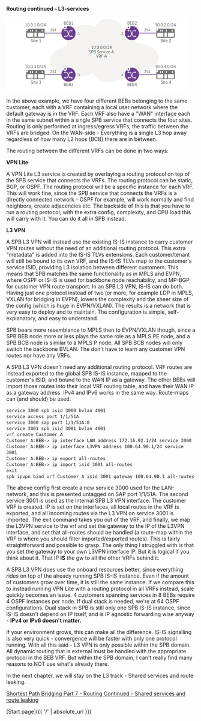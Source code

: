**Routing continued - L3-services**

![L3-service](/L3-service.png)

In the above example, we have four different BEBs belonging to the same customer, each with a VRF containing a local user network where the default gateway is in the VRF. Each VRF also have a "WAN" interface each in the same subnet within a single SPB service that connects the four sites. Routing is only performed at ingress/egress VRFs, the traffic between the VRFs are bridged. On the WAN-side - Everything is a single L3 hop away regardless of how many L2 hops (BCB) there are in between.

The routing between the different VRFs can be done in two ways:

**VPN Lite**

A VPN Lite L3 service is created by overlaying a routing protocol on top of the SPB service that connects the VRFs. The routing protocol can be static, BGP, or OSPF. The routing protocol will be a specific instance for each VRF. This will work fine, since the SPB service that connects the VRFs is a directly connected network - OSPF for example, will work normally and find neighbors, create adjacencies etc. The backside of this is that you have to run a routing protocol, with the extra config, complexity, and CPU load this will carry with it. You can do it all in SPB instead.

**L3 VPN**

A SPB L3 VPN will instead use the existing IS-IS instance to carry customer VPN routes without the need of an additional routing protocol. This extra "metadata" is added into the IS-IS TLVs extensions. Each customer/tenant will still be bound to its own VRF, and the IS-IS TLVs map to the customer's service ISID, providing L3 isolation between different customers. This means that SPB matches the same functionality as in MPLS and EVPN, where OSPF or IS-IS is used for backbone node reachability, and  MP-BGP for customer VPN route transport. In an SPB L3 VPN, IS-IS can do both. Having just one protocol instead of two (or more, for example LDP in MPLS, VXLAN for bridging in EVPN), lowers the complexity and the sheer size of the config (which is huge in EVPN/VXLAN). The results is a network that is very easy to deploy and to maintain. The configuration is simple, self-explanatory, and easy to understand.

SPB bears more resemblance to MPLS then to EVPN/VXLAN though, since a SPB BEB node more or less plays the same role as a MPLS PE node, and a SPB BCB node is similar to a MPLS P node. All SPB BCB nodes will only switch the backbone BVLAN. The don't have to learn any customer VPN routes nor have any VRFs.

A SPB L3 VPN doesn't need any additional routing protocol. VRF routes are instead exported to the global SPB IS-IS instance, mapped to the customer's ISID, and bound to the WAN IP as a gateway. The other BEBs will import those routes into their local VRF routing table, and have their WAN IP as a gateway address. IPv4 and IPv6 works in the same way. Route-maps can (and should) be used.

```
service 3000 spb isid 3000 bvlan 4001 
service access port 1/1/51A 
service 3000 sap port 1/1/51A:0
service 3001 spb isid 3001 bvlan 4001
vrf create Customer_A
Customer_A:BEB-> ip interface LAN address 172.16.92.1/24 service 3000
Customer_A:BEB-> ip interface L3VPN address 100.64.90.1/24 service 3001
Customer_A:BEB-> ip export all-routes
Customer_A:BEB-> ip import isid 3001 all-routes
exit
spb ipvpn bind vrf Customer_A isid 3001 gateway 100.64.90.1 all-routes
```

The above config first create a new service 3000 used for the LAN-network, and this is presented untagged on SAP port 1/1/51A. The second service 3001 is used as the internal SPB L3 VPN interface. The customer VRF is created. IP is set on the interfaces, all local routes in the VRF is exported, and all incoming routes via the L3 VPN on service 3001 is imported. The exit command takes you out of the VRF, and finally, we map the L3VPN service to the vrf and set the gateway to the IP of the L3VPN interface, and set that all-routes should be handled (a route-map within the VRF is where you should filter imported/exported routes). This is fairly straightforward and possible to grasp. The only thing I struggled with is that you set the gateway to your own L3VPN interface IP. But it is logical if you think about it. That IP __IS__ the gw to all the other VRFs behind it.

A SPB L3 VPN does use the onboard resources better, since everything rides on top of the already running SPB IS-IS instance. Even if the amount of customers grow over time, it is still the same instance. If we compare this to instead running VPN Lite with a routing protocol in all VRFs instead, scale quickly becomes an issue. 4 customers spanning services in 8 BEBs require 4 OSPF instances per node. If dual stack is needed, we're at 64 OSPF configurations. Dual stack in SPB is still only one SPB IS-IS instance, since IS-IS doesn't depend on IP itself, and is IP agnostic forwarding wise anyway - __IPv4 or IPv6 doesn't matter.__ 

If your environment grows, this can make all the difference. IS-IS signalling is also very quick - convergence will be faster with only one protocol running. With all this said - L3 VPN is only possible within the SPB domain. All dynamic routing that is external must be handled with the appropriate protocol in the BEB VRF. But within the SPB domain, I can't really find many reasons to NOT use what's already there.

In the next chapter, we will stay on the L3 track -  Shared services and route leaking.

[Shortest Path Bridging Part 7 - Routing Continued - Shared services and route leaking](https://networkundertaker.com/2023/04/15/Shortest-Path-Bridging-part-7.html)

[Start page]({{ '/' | absolute_url }})
